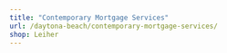 ```yaml
---
title: "Contemporary Mortgage Services"
url: /daytona-beach/contemporary-mortgage-services/
shop: Leiher
---
```


